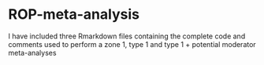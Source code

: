 # ROP-meta-analysis


I have included three Rmarkdown files containing the complete code and comments used to perform a zone 1, type 1 and type 1 + potential moderator meta-analyses 
